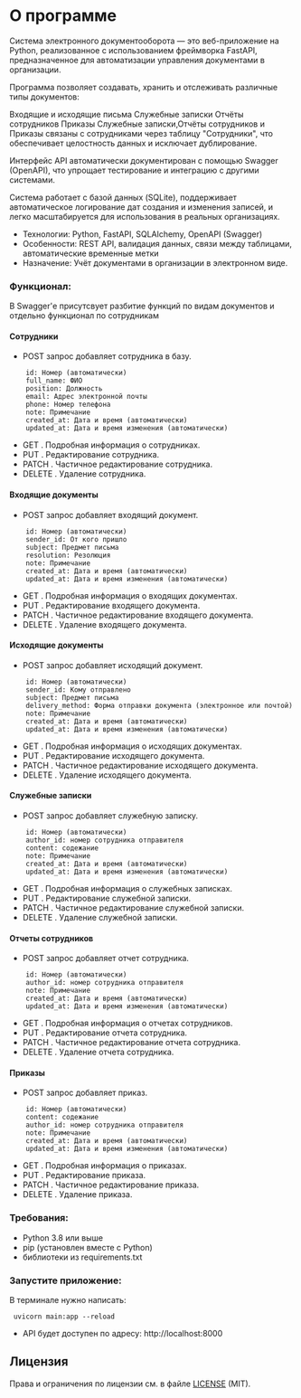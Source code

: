 # О программе
Система электронного документооборота — это веб-приложение на Python, реализованное с использованием фреймворка FastAPI, предназначенное для автоматизации управления документами в организации.

Программа позволяет создавать, хранить и отслеживать различные типы документов:

Входящие и исходящие письма
Служебные записки
Отчёты сотрудников
Приказы
Служебные записки,Отчёты сотрудников и Приказы связаны с сотрудниками через таблицу "Сотрудники", что обеспечивает целостность данных и исключает дублирование.

Интерфейс API автоматически документирован с помощью Swagger (OpenAPI), что упрощает тестирование и интеграцию с другими системами.

Система работает с базой данных (SQLite), поддерживает автоматическое логирование дат создания и изменения записей, и легко масштабируется для использования в реальных организациях.

- Технологии: Python, FastAPI, SQLAlchemy, OpenAPI (Swagger)
- Особенности: REST API, валидация данных, связи между таблицами, автоматические временные метки
- Назначение: Учёт документами в организации в электронном виде.

### Функционал:

В Swagger'е присутсвует разбитие функций по видам документов и отдельно функционал по сотрудникам

#### Сотрудники
- POST запрос добавляет сотрудника в базу.

```
    id: Номер (автоматически)
    full_name: ФИО
    position: Должность
    email: Адрес электронной почты
    phone: Номер телефона
    note: Примечание
    created_at: Дата и время (автоматически)
    updated_at: Дата и время изменения (автоматически)
```

- GET .
Подробная информация о сотрудниках.
- PUT .
Редактирование сотрудника.
- PATCH .
Частичное редактирование сотрудника.
- DELETE .
Удаление сотрудника.


#### Входящие документы
- POST запрос добавляет входящий документ.

```
    id: Номер (автоматически)
    sender_id: От кого пришло
    subject: Предмет письма
    resolution: Резолюция
    note: Примечание
    created_at: Дата и время (автоматически)
    updated_at: Дата и время изменения (автоматически)
```

- GET .
Подробная информация о входящих документах.
- PUT .
Редактирование входящего документа.
- PATCH .
Частичное редактирование входящего документа.
- DELETE .
Удаление входящего документа.

#### Исходящие документы
- POST запрос добавляет исходящий документ.

```
    id: Номер (автоматически)
    sender_id: Кому отправлено
    subject: Предмет письма
    delivery_method: Форма отправки документа (электронное или почтой)
    note: Примечание
    created_at: Дата и время (автоматически)
    updated_at: Дата и время изменения (автоматически)
```

- GET .
Подробная информация о исходящих документах.
- PUT .
Редактирование исходящего документа.
- PATCH .
Частичное редактирование исходящего документа.
- DELETE .
Удаление исходящего документа.

#### Служебные записки
- POST запрос добавляет служебную записку.

```
    id: Номер (автоматически)
    author_id: номер сотрудника отправителя
    content: содежание
    note: Примечание
    created_at: Дата и время (автоматически)
    updated_at: Дата и время изменения (автоматически)
```

- GET .
Подробная информация о служебных записках.
- PUT .
Редактирование служебной записки.
- PATCH .
Частичное редактирование служебной записки.
- DELETE .
Удаление служебной записки.

#### Отчеты сотрудников
- POST запрос добавляет отчет сотрудника.

```
    id: Номер (автоматически)
    author_id: номер сотрудника отправителя
    note: Примечание
    created_at: Дата и время (автоматически)
    updated_at: Дата и время изменения (автоматически)
```

- GET .
Подробная информация о отчетах сотрудников.
- PUT .
Редактирование отчета сотрудника.
- PATCH .
Частичное редактирование отчета сотрудника.
- DELETE .
Удаление отчета сотрудника.
#### Приказы
- POST запрос добавляет приказ.

```
    id: Номер (автоматически)
    content: содежание
    author_id: номер сотрудника отправителя
    note: Примечание
    created_at: Дата и время (автоматически)
    updated_at: Дата и время изменения (автоматически)
```

- GET .
Подробная информация о приказах.
- PUT .
Редактирование приказа.
- PATCH .
Частичное редактирование приказа.
- DELETE .
Удаление приказа.

### Требования:
- Python 3.8 или выше
- pip (установлен вместе с Python)
- библиотеки из requirements.txt

### Запустите приложение:
В терминале нужно написать:
```
 uvicorn main:app --reload
```
- API будет доступен по адресу: http://localhost:8000

## Лицензия

Права и ограничения по лицензии см. в файле [LICENSE](LICENSE.md) (MIT).
